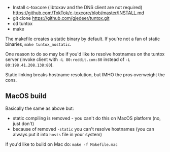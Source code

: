 * Install c-toxcore (libtoxav and the DNS client are not required) https://github.com/TokTok/c-toxcore/blob/master/INSTALL.md
* git clone https://github.com/gjedeer/tuntox.git
* cd tuntox
* make

The makefile creates a static binary by default. If you're not a fan of static binaries, `make tuntox_nostatic`. 

One reason to do so may be if you'd like to resolve hostnames on the tuntox server (invoke client with `-L 80:reddit.com:80` instead of `-L 80:198.41.208.138:80`). 

Static linking breaks hostname resolution, but IMHO the pros overweight the cons.

## MacOS build
Basically the same as above but:

* static compiling is removed - you can't do this on MacOS platform (no, just don't)
* because of removed `-static` you can't resolve hostnames (you can always put it into `hosts` file in your system)

If you'd like to build on Mac do: `make -f Makefile.mac`

